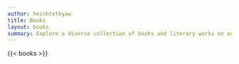```yaml
---
author: heinhtetkyaw
title: Books
layout: books
summary: Explore a diverse collection of books and literary works on our website. Discover captivating stories, insightful non-fiction, and more.
---
```


{{< books >}}
